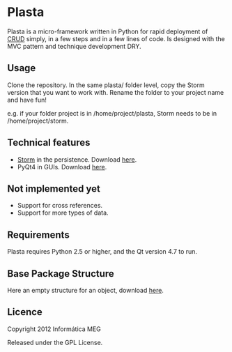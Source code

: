 Plasta
======

Plasta is a micro-framework written in Python for rapid deployment of [CRUD](http://en.wikipedia.org/wiki/Create,_read,_update_and_delete) simply, in a few steps and in a few lines of code.
Is designed with the MVC pattern and technique development DRY.


Usage
-----------
Clone the repository. In the same plasta/ folder level, copy the Storm version that you want to work with. Rename the folder to your project name and have fun!

e.g. if your folder project is in /home/project/plasta, Storm needs to be in /home/project/storm.

Technical features
-----------
- [Storm](https://storm.canonical.com/ ) in the persistence. Download [here](https://launchpad.net/storm/+download).
- PyQt4 in GUIs. Download [here](http://www.riverbankcomputing.co.uk/software/pyqt/download).

Not implemented yet
-----------
- Support for cross references.
- Support for more types of data.

Requirements
-----------
Plasta requires Python 2.5 or higher, and the Qt version 4.7 to run.

Base Package Structure
-----------
Here an empty structure for an object, download [here](http://db.tt/XS9tLCn3).

Licence
-----------
Copyright 2012 Informática MEG

Released under the GPL License.